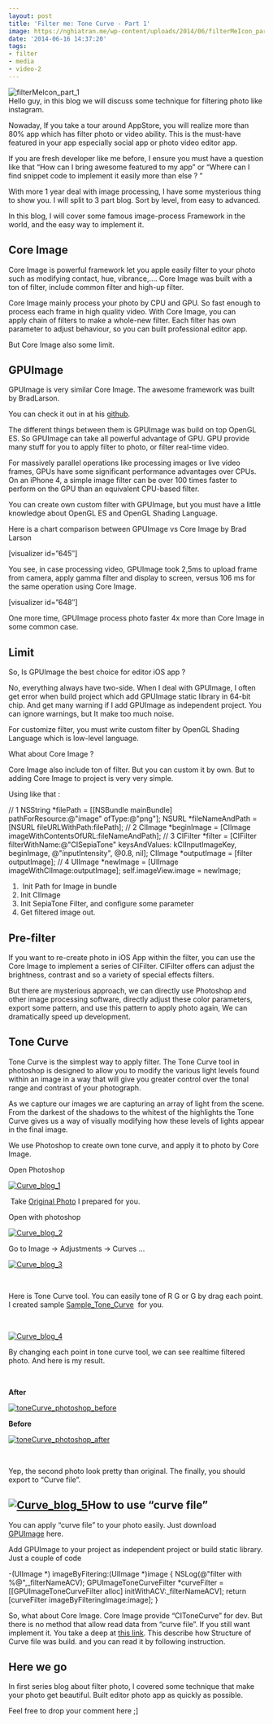 ```yaml
---
layout: post
title: 'Filter me: Tone Curve - Part 1'
image: https://nghiatran.me/wp-content/uploads/2014/06/filterMeIcon_part_1.jpg
date: '2014-06-16 14:37:20'
tags:
- filter
- media
- video-2
---
```



![filterMeIcon_part_1](https://i1.wp.com/128.199.214.43/wp-content/uploads/2014/06/filterMeIcon_part_1-300x300.jpg?resize=300%2C300)  
 Hello guy, in this blog we will discuss some technique for filtering photo like instagram.

Nowaday, If you take a tour around AppStore, you will realize more than 80% app which has filter photo or video ability. This is the must-have featured in your app especially social app or photo video editor app.

If you are fresh developer like me before, I ensure you must have a question like that “How can I bring awesome featured to my app” or “Where can I find snippet code to implement it easily more than else ? ”

With more 1 year deal with image processing, I have some mysterious thing to show you. I will split to 3 part blog. Sort by level, from easy to advanced.

In this blog, I will cover some famous image-process Framework in the world, and the easy way to implement it.


## Core Image

Core Image is powerful framework let you apple easily filter to your photo such as modifying contact, hue, vibrance,…. Core Image was built with a ton of filter, include common filter and high-up filter.

Core Image mainly process your photo by CPU and GPU. So fast enough to process each frame in high quality video. With Core Image, you can apply chain of filters to make a whole-new filter. Each filter has own parameter to adjust behaviour, so you can built professional editor app.

But Core Image also some limit.


## GPUImage

GPUImage is very similar Core Image. The awesome framework was built by BradLarson.

You can check it out in at his [github](https://github.com/BradLarson/GPUImage "github").

The different things between them is GPUImage was build on top OpenGL ES. So GPUImage can take all powerful advantage of GPU. GPU provide many stuff for you to apply filter to photo, or filter real-time video.

For massively parallel operations like processing images or live video frames, GPUs have some significant performance advantages over CPUs. On an iPhone 4, a simple image filter can be over 100 times faster to perform on the GPU than an equivalent CPU-based filter.

You can create own custom filter with GPUImage, but you must have a little knowledge about OpenGL ES and OpenGL Shading Language.

Here is a chart comparison between GPUImage vs Core Image by Brad Larson

[visualizer id=”645″]

You see, in case processing video, GPUImage took 2,5ms to upload frame from camera, apply gamma filter and display to screen, versus 106 ms for the same operation using Core Image.

[visualizer id=”648″]

One more time, GPUImage process photo faster 4x more than Core Image in some common case.


## Limit

So, Is GPUImage the best choice for editor iOS app ?

No, everything always have two-side. When I deal with GPUImage, I often get error when build project which add GPUImage static library in 64-bit chip. And get many warning if I add GPUImage as independent project. You can ignore warnings, but It make too much noise.

For customize filter, you must write custom filter by OpenGL Shading Language which is low-level language.

What about Core Image ?

Core Image also include ton of filter. But you can custom it by own. But to adding Core Image to project is very very simple.

Using like that :

// 1 NSString *filePath = [[NSBundle mainBundle] pathForResource:@"image" ofType:@"png"]; NSURL *fileNameAndPath = [NSURL fileURLWithPath:filePath]; // 2 CIImage *beginImage = [CIImage imageWithContentsOfURL:fileNameAndPath]; // 3 CIFilter *filter = [CIFilter filterWithName:@"CISepiaTone" keysAndValues: kCIInputImageKey, beginImage, @"inputIntensity", @0.8, nil]; CIImage *outputImage = [filter outputImage]; // 4 UIImage *newImage = [UIImage imageWithCIImage:outputImage]; self.imageView.image = newImage;

1.  Init Path for Image in bundle
2. Init CIImage
3. Init SepiaTone Filter, and configure some parameter
4. Get filtered image out.


## Pre-filter

If you want to re-create photo in iOS App within the filter, you can use the Core Image to implement a series of CIFilter. CIFilter offers can adjust the brightness, contrast and so a variety of special effects filters.

But there are mysterious approach, we can directly use Photoshop and other image processing software, directly adjust these color parameters, export some pattern, and use this pattern to apply photo again, We can dramatically speed up development.


## Tone Curve

Tone Curve is the simplest way to apply filter. The Tone Curve tool in photoshop is designed to allow you to modify the various light levels found within an image in a way that will give you greater control over the tonal range and contrast of your photograph.

As we capture our images we are capturing an array of light from the scene. From the darkest of the shadows to the whitest of the highlights the Tone Curve gives us a way of visually modifying how these levels of lights appear in the final image.

We use Photoshop to create own tone curve, and apply it to photo by Core Image.

Open Photoshop

[![Curve_blog_1](https://i1.wp.com/128.199.214.43/wp-content/uploads/2014/06/Curve_blog_1.png?resize=303%2C143)](https://i1.wp.com/128.199.214.43/wp-content/uploads/2014/06/Curve_blog_1.png)

 Take [Original Photo](http://128.199.214.43/wp-content/uploads/2014/06/toneCurve_photoshop_before.jpg "Original Photo") I prepared for you.

Open with photoshop

[![Curve_blog_2](https://i1.wp.com/128.199.214.43/wp-content/uploads/2014/06/Curve_blog_2.png?resize=829%2C518)](https://i1.wp.com/128.199.214.43/wp-content/uploads/2014/06/Curve_blog_2.png)

Go to Image -> Adjustments -> Curves …

[![Curve_blog_3](https://i1.wp.com/128.199.214.43/wp-content/uploads/2014/06/Curve_blog_3.png?resize=508%2C205)](https://i1.wp.com/128.199.214.43/wp-content/uploads/2014/06/Curve_blog_3.png)

 

Here is Tone Curve tool. You can easily tone of R G or G by drag each point. I created sample [Sample_Tone_Curve](http://www.mediafire.com/download/swbfvzvx6ckd6gg/customToneCurve.acv "Sample_Tone_Curve")  for you.

 

[![Curve_blog_4](https://i1.wp.com/128.199.214.43/wp-content/uploads/2014/06/Curve_blog_4.png?resize=396%2C466)](https://i1.wp.com/128.199.214.43/wp-content/uploads/2014/06/Curve_blog_4.png)

By changing each point in tone curve tool, we can see realtime filtered photo. And here is my result.

 

**After**

[![toneCurve_photoshop_before](https://i2.wp.com/128.199.214.43/wp-content/uploads/2014/06/toneCurve_photoshop_before.jpg?resize=744%2C495)](https://i2.wp.com/128.199.214.43/wp-content/uploads/2014/06/toneCurve_photoshop_before.jpg)

**Before**

[![toneCurve_photoshop_after](https://i1.wp.com/128.199.214.43/wp-content/uploads/2014/06/toneCurve_photoshop_after.jpg?resize=744%2C496)](https://i1.wp.com/128.199.214.43/wp-content/uploads/2014/06/toneCurve_photoshop_after.jpg)

 

Yep, the second photo look pretty than original. The finally, you should export to “Curve file”.


## [![Curve_blog_5](https://i1.wp.com/128.199.214.43/wp-content/uploads/2014/06/Curve_blog_5.png?resize=129%2C131)](https://i1.wp.com/128.199.214.43/wp-content/uploads/2014/06/Curve_blog_5.png)How to use “curve file”

You can apply “curve file” to your photo easily. Just download [GPUImage](https://github.com/BradLarson/GPUImage "GPUImage") here.

Add GPUImage to your project as independent project or build static library. Just a couple of code

-(UIImage *) imageByFitering:(UIImage *)image { NSLog(@"filter with %@",_filterNameACV); GPUImageToneCurveFilter *curveFilter = [[GPUImageToneCurveFilter alloc] initWithACV:_filterNameACV]; return [curveFilter imageByFilteringImage:image]; }

So, what about Core Image. Core Image provide “CIToneCurve” for dev. But there is no method that allow read data from “curve file”. If you still want implement it. You take a deep at [this link](http://www.adobe.com/devnet-apps/photoshop/fileformatashtml/ "this link"). This describe how Structure of Curve file was build. and you can read it by following instruction.


## Here we go

In first series blog about filter photo, I covered some technique that make your photo get beautiful. Built editor photo app as quickly as possible.

Feel free to drop your comment here ;]

 


